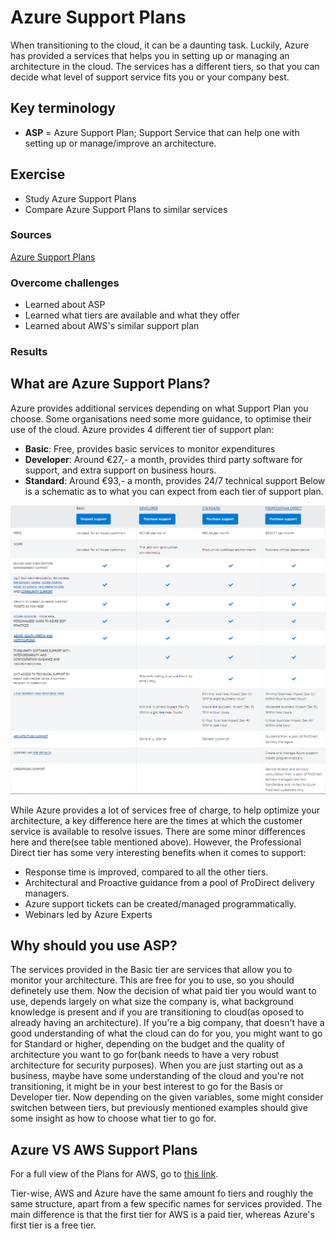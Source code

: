 # Azure Support Plans
When transitioning to the cloud, it can be a daunting task. Luckily, Azure has provided a services that helps you in setting up or managing an architecture in the cloud. The services has a different tiers, so that you can decide what level of support service fits you or your company best.

## Key terminology
- **ASP** = Azure Support Plan; Support Service that can help one with setting up or manage/improve an architecture.

## Exercise
- Study Azure Support Plans
- Compare Azure Support Plans to similar services

### Sources
[Azure Support Plans](https://azure.microsoft.com/en-us/support/plans/)

### Overcome challenges
- Learned about ASP
- Learned what tiers are available and what they offer
- Learned about AWS's similar support plan

### Results

## **What are Azure Support Plans?**
Azure provides additional services depending on what Support Plan you choose. Some organisations need some more guidance, to optimise their use of the cloud. Azure provides 4 different tier of support plan:
- **Basic**: Free, provides basic services to monitor expenditures
- **Developer**: Around €27,- a month, provides third party software for support, and extra support on business hours.
- **Standard**: Around €93,- a month, provides 24/7 technical support
Below is a schematic as to what you can expect from each tier of support plan.

![](../00_includes/05_Azure/Azure%20Support%20Plans/SS_Tiers.png)

While Azure provides a lot of services free of charge, to help optimize your architecture, a key difference here are the times at which the customer service is available to resolve issues. There are some minor differences here and there(see table mentioned above). However, the Professional Direct tier has some very interesting benefits when it comes to support:

- Response time is improved, compared to all the other tiers.
- Architectural and Proactive guidance from a pool of ProDirect delivery managers.
- Azure support tickets can be created/managed programmatically.
- Webinars led by Azure Experts

## **Why should you use ASP?**
The services provided in the Basic tier are services that allow you to monitor your architecture. This are free for you to use, so you should definetely use them. Now the decision of what paid tier you would want to use, depends largely on what size the company is, what background knowledge is present and if you are transitioning to cloud(as oposed to already having an architecture). If you're a big company, that doesn't have a good understanding of what the cloud can do for you, you might want to go for Standard or higher, depending on the budget and the quality of architecture you want to go for(bank needs to have a very robust architecture for security purposes). When you are just starting out as a business, maybe have some understanding of the cloud and you're not transitioning, it might be in your best interest to go for the Basis or Developer tier. Now depending on the given variables, some might consider switchen between tiers, but previously mentioned examples should give some insight as how to choose what tier to go for.

## **Azure VS AWS Support Plans**
For a full view of the Plans for AWS, go to [this link](https://aws.amazon.com/premiumsupport/plans/).

Tier-wise, AWS and Azure have the same amount fo tiers and roughly the same structure, apart from a few specific names for services provided. The main difference is that the first tier for AWS is a paid tier, whereas Azure's first tier is a free tier.
